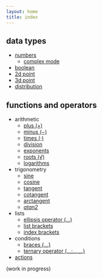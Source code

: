 ```yaml
---
layout: home
title: index
---
```


## data types

* [numbers](datatypes/number)
    * [complex mode](datatypes/complex)
* [boolean](datatypes/boolean)
* [2d point](datatypes/2dpoint)
* [3d point](datatypes/3dpoint)
* [distribution](datatypes/dist)

## functions and operators

* arithmetic
    * [plus (+)](funcs/plus)
    * [minus (−)](funcs/minus)
    * [times (⋅)](funcs/times)
    * [division](funcs/divide)
    * [exponents](funcs/exponent)
    * [roots (√)](funcs/root)
    * [logarithms](funcs/logarithm)
* trigonometry
    * [sine](funcs/sin)
    * [cosine](funcs/cos)
    * [tangent](funcs/tan)
    * [cotangent](funcs/cot)
    * [arctangent](funcs/arctan)
    * *[atan2](funcs/arctan2)*
* lists
    * [ellipsis operator (…)](funcs/ellipsis)
    * [list brackets](funcs/listbracket)
    * [index brackets](funcs/indexbracket)
* conditions
    * [braces {…}](funcs/brace)
    * [ternary operator (…:…,…)](funcs/ifthenelse)
* [actions](funcs/actions)


(work in progress)